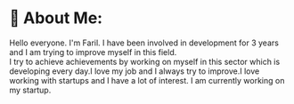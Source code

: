 # 💫 About Me:
Hello everyone. I'm Faril. I have been involved in development for 3 years and I am trying to improve myself in this field. <br>I try to achieve achievements by working on myself in this sector which is developing every day.I love my job and I always try to improve.I love working with startups and I have a lot of interest. I am currently working on my startup.<br><br>



